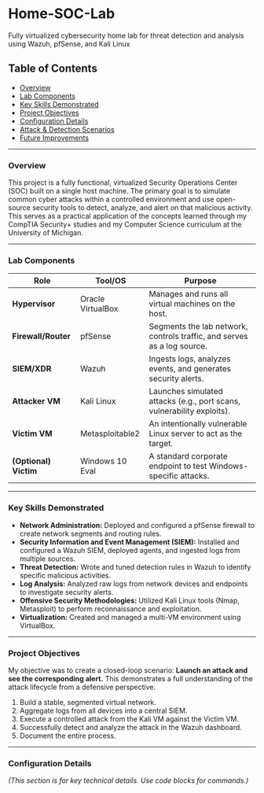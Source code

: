# Home-SOC-Lab
Fully virtualized cybersecurity home lab for threat detection and analysis using Wazuh, pfSense, and Kali Linux

## Table of Contents
* [Overview](#overview)
* [Lab Components](#lab-components)
* [Key Skills Demonstrated](#key-skills-demonstrated)
* [Project Objectives](#project-objectives)
* [Configuration Details](#configuration-details)
* [Attack & Detection Scenarios](#attack--detection-scenarios)
* [Future Improvements](#future-improvements)

---

### Overview

This project is a fully functional, virtualized Security Operations Center (SOC) built on a single host machine. The primary goal is to simulate common cyber attacks within a controlled environment and use open-source security tools to detect, analyze, and alert on that malicious activity. This serves as a practical application of the concepts learned through my CompTIA Security+ studies and my Computer Science curriculum at the University of Michigan.

---

### Lab Components

| Role              | Tool/OS             | Purpose                                                                 |
|-------------------|---------------------|-------------------------------------------------------------------------|
| **Hypervisor**    | Oracle VirtualBox   | Manages and runs all virtual machines on the host.                      |
| **Firewall/Router** | pfSense             | Segments the lab network, controls traffic, and serves as a log source. |
| **SIEM/XDR**      | Wazuh               | Ingests logs, analyzes events, and generates security alerts.           |
| **Attacker VM**   | Kali Linux          | Launches simulated attacks (e.g., port scans, vulnerability exploits).  |
| **Victim VM**     | Metasploitable2     | An intentionally vulnerable Linux server to act as the target.          |
| **(Optional) Victim** | Windows 10 Eval     | A standard corporate endpoint to test Windows-specific attacks.       |

---

### Key Skills Demonstrated

*   **Network Administration:** Deployed and configured a pfSense firewall to create network segments and routing rules.
*   **Security Information and Event Management (SIEM):** Installed and configured a Wazuh SIEM, deployed agents, and ingested logs from multiple sources.
*   **Threat Detection:** Wrote and tuned detection rules in Wazuh to identify specific malicious activities.
*   **Log Analysis:** Analyzed raw logs from network devices and endpoints to investigate security alerts.
*   **Offensive Security Methodologies:** Utilized Kali Linux tools (Nmap, Metasploit) to perform reconnaissance and exploitation.
*   **Virtualization:** Created and managed a multi-VM environment using VirtualBox.

---

### Project Objectives

My objective was to create a closed-loop scenario: **Launch an attack and see the corresponding alert.** This demonstrates a full understanding of the attack lifecycle from a defensive perspective.

1.  Build a stable, segmented virtual network.
2.  Aggregate logs from all devices into a central SIEM.
3.  Execute a controlled attack from the Kali VM against the Victim VM.
4.  Successfully detect and analyze the attack in the Wazuh dashboard.
5.  Document the entire process.

---

### Configuration Details

*(This section is for key technical details. Use code blocks for commands.)*
